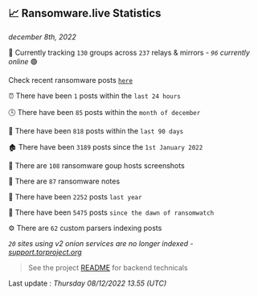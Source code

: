 
## 📈 Ransomware.live Statistics
_december 8th, 2022_

🔎 Currently tracking `130` groups across `237` relays & mirrors - _`96` currently online_ 🟢

Check recent ransomware posts [`here`](recentposts.md)


⏰ There have been `1` posts within the `last 24 hours`

🕓 There have been `85` posts within the `month of december`

📅 There have been `818` posts within the `last 90 days`

🏚 There have been `3189` posts since the `1st January 2022`

📸 There are `108` ransomware goup hosts screenshots

📝 There are `87` ransomware notes

🚀 There have been `2252` posts `last year`

🐣 There have been `5475` posts `since the dawn of ransomwatch`

⚙️ There are `62` custom parsers indexing posts

_`20` sites using v2 onion services are no longer indexed - [support.torproject.org](https://support.torproject.org/onionservices/v2-deprecation/)_

> See the project [README](https://github.com/jmousqueton/ransomwatch#readme) for backend technicals



Last update : _Thursday 08/12/2022 13.55 (UTC)_

